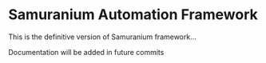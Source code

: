 # Samuranium Automation Framework

This is the definitive version of Samuranium framework... 


Documentation will be added in future commits
